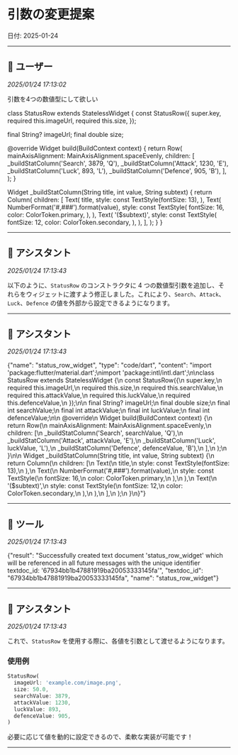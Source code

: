 # 引数の変更提案

日付: 2025-01-24

---

## 👤 ユーザー
*2025/01/24 17:13:02*

引数を4つの数値型にして欲しい


class StatusRow extends StatelessWidget {
  const StatusRow({
    super.key,
    required this.imageUrl,
    required this.size,
  });

  final String? imageUrl;
  final double size;

  @override
  Widget build(BuildContext context) {
    return Row(
      mainAxisAlignment: MainAxisAlignment.spaceEvenly,
      children: [
        _buildStatColumn('Search', 3879, 'Q'),
        _buildStatColumn('Attack', 1230, 'E'),
        _buildStatColumn('Luck', 893, 'L'),
        _buildStatColumn('Defence', 905, 'B'),
      ],
    );
  }

  Widget _buildStatColumn(String title, int value, String subtext) {
    return Column(
      children: [
        Text(
          title,
          style: const TextStyle(fontSize: 13),
        ),
        Text(
          NumberFormat('#,###').format(value),
          style: const TextStyle(
            fontSize: 16,
            color: ColorToken.primary,
          ),
        ),
        Text(
          '($subtext)',
          style: const TextStyle(
            fontSize: 12,
            color: ColorToken.secondary,
          ),
        ),
      ],
    );
  }
}

---

## 🤖 アシスタント
*2025/01/24 17:13:43*

以下のように、`StatusRow` のコンストラクタに 4 つの数値型引数を追加し、それらをウィジェットに渡すよう修正しました。これにより、`Search`、`Attack`、`Luck`、`Defence` の値を外部から設定できるようになります。

---

## 🤖 アシスタント
*2025/01/24 17:13:43*

{"name": "status_row_widget", "type": "code/dart", "content": "import 'package:flutter/material.dart';\nimport 'package:intl/intl.dart';\n\nclass StatusRow extends StatelessWidget {\n  const StatusRow({\n    super.key,\n    required this.imageUrl,\n    required this.size,\n    required this.searchValue,\n    required this.attackValue,\n    required this.luckValue,\n    required this.defenceValue,\n  });\n\n  final String? imageUrl;\n  final double size;\n  final int searchValue;\n  final int attackValue;\n  final int luckValue;\n  final int defenceValue;\n\n  @override\n  Widget build(BuildContext context) {\n    return Row(\n      mainAxisAlignment: MainAxisAlignment.spaceEvenly,\n      children: [\n        _buildStatColumn('Search', searchValue, 'Q'),\n        _buildStatColumn('Attack', attackValue, 'E'),\n        _buildStatColumn('Luck', luckValue, 'L'),\n        _buildStatColumn('Defence', defenceValue, 'B'),\n      ],\n    );\n  }\n\n  Widget _buildStatColumn(String title, int value, String subtext) {\n    return Column(\n      children: [\n        Text(\n          title,\n          style: const TextStyle(fontSize: 13),\n        ),\n        Text(\n          NumberFormat('#,###').format(value),\n          style: const TextStyle(\n            fontSize: 16,\n            color: ColorToken.primary,\n          ),\n        ),\n        Text(\n          '($subtext)',\n          style: const TextStyle(\n            fontSize: 12,\n            color: ColorToken.secondary,\n          ),\n        ),\n      ],\n    );\n  }\n}"}

---

## 🔧 ツール
*2025/01/24 17:13:43*

{"result": "Successfully created text document 'status_row_widget' which will be referenced in all future messages with the unique identifier textdoc_id: '67934bb1b47881919ba20053333145fa'", "textdoc_id": "67934bb1b47881919ba20053333145fa", "name": "status_row_widget"}

---

## 🤖 アシスタント
*2025/01/24 17:13:43*

これで、`StatusRow` を使用する際に、各値を引数として渡せるようになります。

### 使用例
```dart
StatusRow(
  imageUrl: 'example.com/image.png',
  size: 50.0,
  searchValue: 3879,
  attackValue: 1230,
  luckValue: 893,
  defenceValue: 905,
)
```

必要に応じて値を動的に設定できるので、柔軟な実装が可能です！

---
